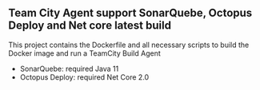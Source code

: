 ## Team City Agent support SonarQuebe, Octopus Deploy and Net core latest build

This project contains the Dockerfile and all necessary scripts to build the Docker image and run a TeamCity Build Agent 

- SonarQuebe: required Java 11
- Octopus Deploy: required Net Core 2.0
                                     
